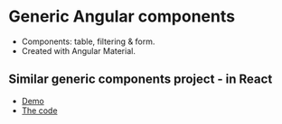 # Generic Angular components
- Components: table, filtering & form.
- Created with Angular Material.
## Similar generic components project - in React
- [Demo](https://asidelnik.github.io/database-connection-manager/#/databases/items)
- [The code](https://github.com/asidelnik/database-connection-manager)
